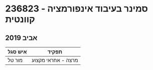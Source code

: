 # 236823 - סמינר בעיבוד אינפורמציה קוונטית

## אביב 2019

| איש סגל | תפקיד |
| ---- | ---- |
| מור טל | מרצה - אחראי מקצוע |

